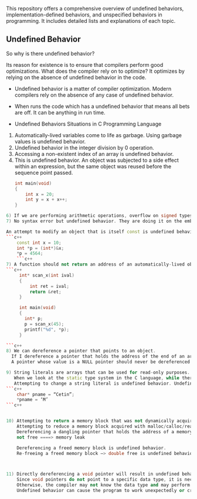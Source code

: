This repository offers a comprehensive overview of undefined behaviors, implementation-defined behaviors, and unspecified behaviors in programming. It includes detailed lists and explanations of each topic.


## Undefined Behavior

So why is there undefined behavior?

Its reason for existence is to ensure that compilers perform good optimizations. What does the compiler rely on to optimize? It optimizes by relying on the absence of undefined behavior in the code.

* Undefined behavior is a matter of compiler optimization. Modern compilers rely on the absence of any case of undefined behavior. 
* When runs the code which has a undefined behavior that means all bets are off. It can be anything in run time.

* Undefined Behaviors Situations in C Programming Language

1) Automatically-lived variables come to life as garbage. Using garbage values ​​is undefined behavior.
2) Undefined behavior in the integer division by 0 operation.
3) Accessing a non-existent index of an array is undefined behavior.
4) This is undefined behavior. An object was subjected to a side effect within an expression, but the same object was reused before the sequence point passed.
   ```c++
   int main(void)
   {
       int x = 20;
       int y = x + x++;
   }
```c++
6) If we are performing arithmetic operations, overflow on signed types is undefined behavior.
7) No syntax error but undefined behavior. They are doing it on the embedded side.

An attempt to modify an object that is itself const is undefined behavior. Removing the syntax obstacle does not change the fact that it is ub. This is definitely undefined behavior.
```c++
    const int x = 10; 
    int *p = (int*)&x; 
    *p = 4564;
    ```c++
7) A function should not return an address of an automatically-lived object. Undefined behavior. Static eliminates ub.
```c++
     int* scan_x(int ival)
     {
         int ret = ival;
         return &ret;
     }

     int main(void)
     {
       int* p;
       p = scan_x(45);
       printf("%d", *p);
     }

```c++
8) We can dereference a pointer that points to an object.
  If I dereference a pointer that holds the address of the end of an array, undefined behavior.
  A pointer whose value is a NULL pointer should never be dereferenced. Undefined behavior.

9) String literals are arrays that can be used for read-only purposes.
   When we look at the static type system in the C language, while there are char arrays, string literals are immutable arrays.
   Attempting to change a string literal is undefined behavior. Undefined behavior.
```c++
    char* pname = “Cetin”; 
    *pname = ‘M’
```c++


10) Attempting to return a memory block that was not dynamically acquired is undefined behavior.
    Attempting to reduce a memory block acquired with malloc/calloc/realloc by calling the free function is undefined behavior. You can do this with realloc.
    Dereferencing a dangling pointer that holds the address of a memory block that has been freed - whether for reading or writing - is undefined behavior.
    not free ====> memory leak

    Dereferencing a freed memory block is undefined behavior.
    Re-freeing a freed memory block —> double free is undefined behavior.



11) Directly dereferencing a void pointer will result in undefined behavior.
    Since void pointers do not point to a specific data type, it is necessary to determine the type of these pointers when reading or writing data from memory.
    Otherwise, the compiler may not know the data type and may perform incorrect memory operations.
    Undefined behavior can cause the program to work unexpectedly or crash. Therefore, it is important to convert a void pointer to a suitable data type in order to dereference it.






   
